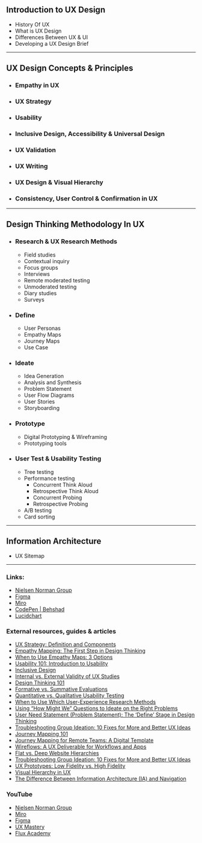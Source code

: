 ## Introduction to UX Design
- History Of UX
- What is UX Design
- Differences Between UX & UI
- Developing a UX Design Brief
---
## UX Design Concepts & Principles

- ### Empathy in UX
- ### UX Strategy
- ### Usability
- ### Inclusive Design, Accessibility & Universal Design
- ### UX Validation
- ### UX Writing
- ### UX Design & Visual Hierarchy
- ### Consistency, User Control & Confirmation in UX

---
## Design Thinking Methodology In UX

- ### Research & UX Research Methods

  - Field studies
  - Contextual inquiry
  - Focus groups
  - Interviews
  - Remote moderated testing
  - Unmoderated testing
  - Diary studies
  - Surveys

- ### Define

  - User Personas
  - Empathy Maps
  - Journey Maps
  - Use Case

- ### Ideate

  - Idea Generation
  - Analysis and Synthesis
  - Problem Statement
  - User Flow Diagrams
  - User Stories
  - Storyboarding

- ### Prototype

  - Digital Prototyping & Wireframing
  - Prototyping tools

- ### User Test & Usability Testing
  - Tree testing
  - Performance testing
    - Concurrent Think Aloud
    - Retrospective Think Aloud
    - Concurrent Probing 
    - Retrospective Probing
  - A/B testing
  - Card sorting

---
## Information Architecture
- UX Sitemap

---
### Links:
- [Nielsen Norman Group](https://www.nngroup.com)
- [Figma](https://www.figma.com)
- [Miro](https://miro.com)
- [CodePen | Behshad](https://codepen.io/behshad)
- [Lucidchart](https://www.lucidchart.com/pages/)

### External resources, guides & articles 
- [UX Strategy: Definition and Components](https://www.nngroup.com/articles/ux-strategy/)
- [Empathy Mapping: The First Step in Design Thinking](https://www.nngroup.com/articles/empathy-mapping/)
- [When to Use Empathy Maps: 3 Options](https://www.nngroup.com/articles/using-empathy-maps/)
- [Usability 101: Introduction to Usability](https://www.nngroup.com/articles/usability-101-introduction-to-usability/)
- [Inclusive Design](https://www.nngroup.com/articles/inclusive-design/)
- [Internal vs. External Validity of UX Studies](https://www.nngroup.com/articles/internal-vs-external-validity/)
- [Design Thinking 101](https://www.nngroup.com/articles/design-thinking/)
- [Formative vs. Summative Evaluations](https://www.nngroup.com/articles/formative-vs-summative-evaluations/)
- [Quantitative vs. Qualitative Usability Testing](https://www.nngroup.com/articles/quant-vs-qual/)
- [When to Use Which User-Experience Research Methods](https://www.nngroup.com/articles/which-ux-research-methods/)
- [Using “How Might We” Questions to Ideate on the Right Problems](https://www.nngroup.com/articles/how-might-we-questions/)
- [User Need Statement (Problem Statement): The ‘Define’ Stage in Design Thinking](https://www.nngroup.com/articles/user-need-statements/)
- [Troubleshooting Group Ideation: 10 Fixes for More and Better UX Ideas](https://www.nngroup.com/articles/group-ideation)
- [Journey Mapping 101](https://www.nngroup.com/articles/journey-mapping-101/)
- [Journey Mapping for Remote Teams: A Digital Template](https://www.nngroup.com/articles/journey-map-digital-template/)
- [Wireflows: A UX Deliverable for Workflows and Apps](https://www.nngroup.com/articles/wireflows/)
- [Flat vs. Deep Website Hierarchies](https://www.nngroup.com/articles/flat-vs-deep-hierarchy/)
- [Troubleshooting Group Ideation: 10 Fixes for More and Better UX Ideas](https://www.nngroup.com/articles/group-ideation/)
- [UX Prototypes: Low Fidelity vs. High Fidelity](https://www.nngroup.com/articles/ux-prototype-hi-lo-fidelity/)
- [Visual Hierarchy in UX](https://www.nngroup.com/articles/visual-hierarchy-ux-definition/)
- [The Difference Between Information Architecture (IA) and Navigation](https://www.nngroup.com/articles/ia-vs-navigation/)

### YouTube 
- [Nielsen Norman Group](https://www.youtube.com/@NNgroup)
- [Miro](https://www.youtube.com/@MiroHQ)
- [Figma](https://www.youtube.com/@Figma)
- [UX Mastery](https://www.youtube.com/user/uxmastery)
- [Flux Academy](https://www.youtube.com/c/FluxWithRanSegall/featured)